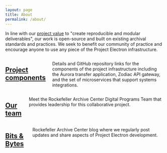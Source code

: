 ```yaml
---
layout: page
title: About
permalink: /about/
---
```


In line with our [project value](/project-values/) to "create reproducible and modular deliverables", our work is open-source and built on existing archival standards and practices. We seek to benefit our community of practice and encourage anyone to use any piece of the Project Electron infrastructure.

<div class="container">
  <div class= "twelve columns card">
    <h2>
      <a href="/components/">Project components</a>
    </h2>
    <p>Details and GitHub repository links for the components of the project infrastructure including the Aurora transfer application, Zodiac API gateway, and the set of microservices that support systems integrations.</p>
  </div>
</div>

<div class="container equal-height">
  <div class= "six columns card">
    <h2>
      <a href="/team/">Our team</a>
    </h2>
    <p>Meet the Rockefeller Archive Center Digital Programs Team that provides leadership for this collaborative project.</p>
  </div>

  <div class= "six columns card">
    <h2>
      <a href="http://blog.rockarch.org">Bits & Bytes</a>
    </h2>
    <p>Rockefeller Archive Center blog where we regularly post updates and share aspects of Project Electron development.</p>
  </div>
</div>
